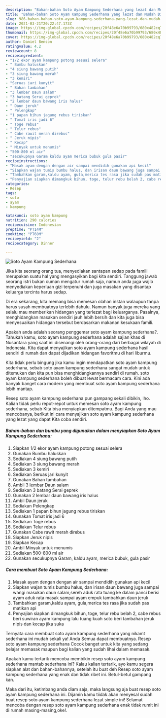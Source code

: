 ```yaml
---
description: "Bahan-bahan Soto Ayam Kampung Sederhana yang lezat dan Mudah Dibuat"
title: "Bahan-bahan Soto Ayam Kampung Sederhana yang lezat dan Mudah Dibuat"
slug: 986-bahan-bahan-soto-ayam-kampung-sederhana-yang-lezat-dan-mudah-dibuat
date: 2021-03-21T20:22:47.173Z
image: https://img-global.cpcdn.com/recipes/20f48e6a70b99793/680x482cq70/soto-ayam-kampung-sederhana-foto-resep-utama.jpg
thumbnail: https://img-global.cpcdn.com/recipes/20f48e6a70b99793/680x482cq70/soto-ayam-kampung-sederhana-foto-resep-utama.jpg
cover: https://img-global.cpcdn.com/recipes/20f48e6a70b99793/680x482cq70/soto-ayam-kampung-sederhana-foto-resep-utama.jpg
author: Daniel Benson
ratingvalue: 4.2
reviewcount: 8
recipeingredient:
- "1/2 ekor ayam kampung potong sesuai selera"
- " Bumbu haluskan"
- "4 siung bawang putih"
- "3 siung bawang merah"
- "3 kemiri"
- "Seruas jari kunyit"
- " Bahan tambahan"
- "3 lembar Daun salam"
- "3 batang Serai geprek"
- "2 lembar daun bawang iris halus"
- " Daun jeruk"
- " Pelengkap"
- "1 papan bihun jagung rebus tiriskan"
- " Tomat iris jadi 6"
- " Toge rebus"
- " Telur rebus"
- " Cabe rawit merah direbus"
- " Jeruk nipis"
- " Kecap"
- " Minyak untuk menumis"
- "500-800 ml air"
- "secukupnya Garam kaldu ayam merica bubuk gula pasir"
recipeinstructions:
- "Masak ayam dengan dengan air sampai mendidih gunakan api kecil"
- "Siapkan wajan tumis bumbu halus, dan irisan daun bawang juga sampai wangi masukan daun salam,sereh aduk rata tuang ke dalam panci berisi ayam aduk rata masak sampai ayam empuk tambahkan daun jeruk"
- "Tambahkan garam,kaldu ayam, gula,merica tes rasa jika sudah pas matikan api"
- "Penyajian siapkan dimangkuk bihun, toge, telur rebu belah 2, cabe rebus beri suwiran ayam kampung lalu tuang kuah soto beri tambahan jeruk nipis dan kecap jika suka"
categories:
- Resep
tags:
- soto
- ayam
- kampung

katakunci: soto ayam kampung 
nutrition: 290 calories
recipecuisine: Indonesian
preptime: "PT14M"
cooktime: "PT60M"
recipeyield: "2"
recipecategory: Dinner

---
```



![Soto Ayam Kampung Sederhana](https://img-global.cpcdn.com/recipes/20f48e6a70b99793/680x482cq70/soto-ayam-kampung-sederhana-foto-resep-utama.jpg)

Jika kita seorang orang tua, menyediakan santapan sedap pada famili merupakan suatu hal yang mengasyikan bagi kita sendiri. Tanggung jawab seorang istri bukan cuman mengatur rumah saja, namun anda juga wajib menyediakan keperluan gizi terpenuhi dan juga masakan yang disantap keluarga tercinta harus sedap.

Di era  sekarang, kita memang bisa memesan olahan instan walaupun tanpa harus susah membuatnya terlebih dahulu. Namun banyak juga mereka yang selalu mau memberikan hidangan yang terlezat bagi keluarganya. Pasalnya, menghidangkan masakan sendiri jauh lebih bersih dan kita juga bisa menyesuaikan hidangan tersebut berdasarkan makanan kesukaan famili. 



Apakah anda adalah seorang penggemar soto ayam kampung sederhana?. Tahukah kamu, soto ayam kampung sederhana adalah sajian khas di Nusantara yang saat ini disenangi oleh orang-orang dari berbagai wilayah di Indonesia. Kita dapat menyajikan soto ayam kampung sederhana hasil sendiri di rumah dan dapat dijadikan hidangan favoritmu di hari liburmu.

Kita tidak perlu bingung jika kamu ingin mendapatkan soto ayam kampung sederhana, sebab soto ayam kampung sederhana sangat mudah untuk ditemukan dan kita pun bisa menghidangkannya sendiri di rumah. soto ayam kampung sederhana boleh dibuat lewat bermacam cara. Kini ada banyak banget cara modern yang membuat soto ayam kampung sederhana lebih mantap.

Resep soto ayam kampung sederhana pun gampang sekali dibikin, lho. Kalian tidak perlu repot-repot untuk memesan soto ayam kampung sederhana, sebab Kita bisa menyiapkan ditempatmu. Bagi Anda yang mau mencobanya, berikut ini cara menyajikan soto ayam kampung sederhana yang lezat yang dapat Kita coba sendiri.

<!--inarticleads1-->

##### Bahan-bahan dan bumbu yang digunakan dalam menyiapkan Soto Ayam Kampung Sederhana:

1. Siapkan 1/2 ekor ayam kampung potong sesuai selera
1. Gunakan  Bumbu haluskan
1. Sediakan 4 siung bawang putih
1. Sediakan 3 siung bawang merah
1. Sediakan 3 kemiri
1. Sediakan Seruas jari kunyit
1. Gunakan  Bahan tambahan
1. Ambil 3 lembar Daun salam
1. Sediakan 3 batang Serai geprek
1. Gunakan 2 lembar daun bawang iris halus
1. Ambil  Daun jeruk
1. Sediakan  Pelengkap
1. Sediakan 1 papan bihun jagung rebus tiriskan
1. Gunakan  Tomat iris jadi 6
1. Sediakan  Toge rebus
1. Sediakan  Telur rebus
1. Gunakan  Cabe rawit merah direbus
1. Siapkan  Jeruk nipis
1. Siapkan  Kecap
1. Ambil  Minyak untuk menumis
1. Sediakan 500-800 ml air
1. Gunakan secukupnya Garam, kaldu ayam, merica bubuk, gula pasir




<!--inarticleads2-->

##### Cara membuat Soto Ayam Kampung Sederhana:

1. Masak ayam dengan dengan air sampai mendidih gunakan api kecil
1. Siapkan wajan tumis bumbu halus, dan irisan daun bawang juga sampai wangi masukan daun salam,sereh aduk rata tuang ke dalam panci berisi ayam aduk rata masak sampai ayam empuk tambahkan daun jeruk
1. Tambahkan garam,kaldu ayam, gula,merica tes rasa jika sudah pas matikan api
1. Penyajian siapkan dimangkuk bihun, toge, telur rebu belah 2, cabe rebus beri suwiran ayam kampung lalu tuang kuah soto beri tambahan jeruk nipis dan kecap jika suka




Ternyata cara membuat soto ayam kampung sederhana yang nikamt sederhana ini mudah sekali ya! Anda Semua dapat membuatnya. Resep soto ayam kampung sederhana Cocok banget untuk kita yang sedang belajar memasak maupun bagi kalian yang sudah lihai dalam memasak.

Apakah kamu tertarik mencoba membikin resep soto ayam kampung sederhana mantab sederhana ini? Kalau kalian tertarik, ayo kamu segera siapkan alat dan bahan-bahannya, setelah itu buat deh Resep soto ayam kampung sederhana yang enak dan tidak ribet ini. Betul-betul gampang kan. 

Maka dari itu, ketimbang anda diam saja, maka langsung aja buat resep soto ayam kampung sederhana ini. Dijamin kamu tiidak akan menyesal sudah buat resep soto ayam kampung sederhana lezat simple ini! Selamat mencoba dengan resep soto ayam kampung sederhana enak tidak rumit ini di rumah masing-masing,oke!.

